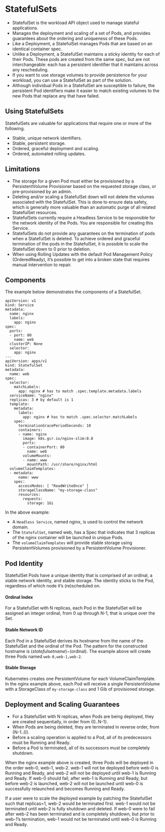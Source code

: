 # StatefulSets

- StatefulSet is the workload API object used to manage stateful applications.
- Manages the deployment and scaling of a set of Pods, and provides guarantees about the ordering and uniqueness of these Pods.
- Like a Deployment, a StatefulSet manages Pods that are based on an identical container spec. 
- Unlike a Deployment, a StatefulSet maintains a sticky identity for each of their Pods. These pods are created from the same spec, but are not interchangeable: each has a persistent identifier that it maintains across any rescheduling.
- If you want to use storage volumes to provide persistence for your workload, you can use a StatefulSet as part of the solution. 
- Although individual Pods in a StatefulSet are susceptible to failure, the persistent Pod identifiers make it easier to match existing volumes to the new Pods that replace any that have failed.

## Using StatefulSets

StatefulSets are valuable for applications that require one or more of the following.

- Stable, unique network identifiers.
- Stable, persistent storage.
- Ordered, graceful deployment and scaling.
- Ordered, automated rolling updates.

## Limitations
- The storage for a given Pod must either be provisioned by a PersistentVolume Provisioner based on the requested storage class, or pre-provisioned by an admin.
- Deleting and/or scaling a StatefulSet down will not delete the volumes associated with the StatefulSet. This is done to ensure data safety, which is generally more valuable than an automatic purge of all related StatefulSet resources.
- StatefulSets currently require a Headless Service to be responsible for the network identity of the Pods. You are responsible for creating this Service.
- StatefulSets do not provide any guarantees on the termination of pods when a StatefulSet is deleted. To achieve ordered and graceful termination of the pods in the StatefulSet, it is possible to scale the StatefulSet down to 0 prior to deletion.
- When using Rolling Updates with the default Pod Management Policy (OrderedReady), it’s possible to get into a broken state that requires manual intervention to repair.

## Components
The example below demonstrates the components of a StatefulSet.

```
apiVersion: v1
kind: Service
metadata:
  name: nginx
  labels:
    app: nginx
spec:
  ports:
  - port: 80
    name: web
  clusterIP: None
  selector:
    app: nginx
---
apiVersion: apps/v1
kind: StatefulSet
metadata:
  name: web
spec:
  selector:
    matchLabels:
      app: nginx # has to match .spec.template.metadata.labels
  serviceName: "nginx"
  replicas: 3 # by default is 1
  template:
    metadata:
      labels:
        app: nginx # has to match .spec.selector.matchLabels
    spec:
      terminationGracePeriodSeconds: 10
      containers:
      - name: nginx
        image: k8s.gcr.io/nginx-slim:0.8
        ports:
        - containerPort: 80
          name: web
        volumeMounts:
        - name: www
          mountPath: /usr/share/nginx/html
  volumeClaimTemplates:
  - metadata:
      name: www
    spec:
      accessModes: [ "ReadWriteOnce" ]
      storageClassName: "my-storage-class"
      resources:
        requests:
          storage: 1Gi
```
In the above example:

- A `Headless Service`, named nginx, is used to control the network domain.
- The `StatefulSet`, named web, has a Spec that indicates that 3 replicas of the nginx container will be launched in unique Pods.
- The `volumeClaimTemplates` will provide stable storage using PersistentVolumes provisioned by a PersistentVolume Provisioner.

## Pod Identity

StatefulSet Pods have a unique identity that is comprised of an ordinal, a stable network identity, and stable storage. The identity sticks to the Pod, regardless of which node it’s (re)scheduled on.

#### Ordinal Index
For a StatefulSet with N replicas, each Pod in the StatefulSet will be assigned an integer ordinal, from 0 up through N-1, that is unique over the Set.

#### Stable Network ID
Each Pod in a StatefulSet derives its hostname from the name of the StatefulSet and the ordinal of the Pod. The pattern for the constructed hostname is $(statefulset name)-$(ordinal). The example above will create three Pods named `web-0,web-1,web-2`.

#### Stable Storage
Kubernetes creates one PersistentVolume for each VolumeClaimTemplate. In the nginx example above, each Pod will receive a single PersistentVolume with a StorageClass of `my-storage-class` and 1 Gib of provisioned storage.

## Deployment and Scaling Guarantees

- For a StatefulSet with N replicas, when Pods are being deployed, they are created sequentially, in order from {0..N-1}.
- When Pods are being deleted, they are terminated in reverse order, from {N-1..0}.
- Before a scaling operation is applied to a Pod, all of its predecessors must be Running and Ready.
- Before a Pod is terminated, all of its successors must be completely shutdown.

When the nginx example above is created, three Pods will be deployed in the order web-0, web-1, web-2. web-1 will not be deployed before web-0 is Running and Ready, and web-2 will not be deployed until web-1 is Running and Ready. If web-0 should fail, after web-1 is Running and Ready, but before web-2 is launched, web-2 will not be launched until web-0 is successfully relaunched and becomes Running and Ready.

If a user were to scale the deployed example by patching the StatefulSet such that replicas=1, web-2 would be terminated first. web-1 would not be terminated until web-2 is fully shutdown and deleted. If web-0 were to fail after web-2 has been terminated and is completely shutdown, but prior to web-1’s termination, web-1 would not be terminated until web-0 is Running and Ready.